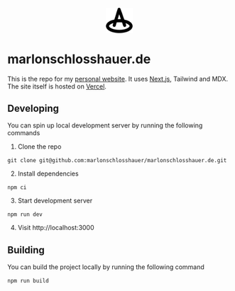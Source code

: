 <p align="center">
	<a href="https://marlonschlosshauer.de">
		<img  src="./public/hat.svg" width="60" color="#49C224" />
	</a>
</p>



# marlonschlosshauer.de

This is the repo for my [personal website](https://marlonschlosshauer.de). It uses [Next.js](https://nextjs.org/), Tailwind and MDX. The site itself is hosted on [Vercel](https://vercel.com).

## Developing

You can spin up local development server by running the following commands

1. Clone the repo
```shell
git clone git@github.com:marlonschlosshauer/marlonschlosshauer.de.git
```

2. Install dependencies
```shell
npm ci
```

3. Start development server
```shell
npm run dev
```

4. Visit http://localhost:3000

## Building

You can build the project locally by running the following command
```shell
npm run build
```

